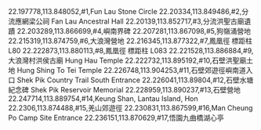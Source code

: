22.197778,113.848052,#1,Fun Lau Stone Circle 
22.20334,113.849486,#2,分流應網梁公祠 Fan Lau Ancestral Hall 
22.20139,113.852717,#3,分流洪聖古廟遺蹟 
22.203289,113.866699,#4,嶼南界碑 
22.207281,113.867098,#5,狗嶺涌營地 
22.215319,113.874759,#6,大浪灣營地
22.216345,113.877322,#7,鳳凰徑 標距柱 L80 
22.222873,113.880113,#8,鳳凰徑 標距柱 L083 
22.221528,113.886884,#9,大浪灣村洪侯古廟 Hung Hau Temple 
22.222732,113.895192,#10,石壁洪聖廟土地 Hung Shing To Tei Temple 
22.226748,113.904253,#11,石壁郊遊徑嶼南道入口 Shek Pik Country Trail South Entrance 
22.226041,113.89804,#12,石壁水塘紀念碑 Shek Pik Reservoir Memorial 
22.228959,113.890237,#13,石壁營地 
22.247714,113.889754,#14,Keung Shan, Lantau Island, Hon 
22.2306,113.874488,#15,羌山郊遊徑 
22.230831,113.867599,#16,Man Cheung Po Camp Site Entrance 
22.236151,113.870629,#17,悟園九曲橋湖心亭
